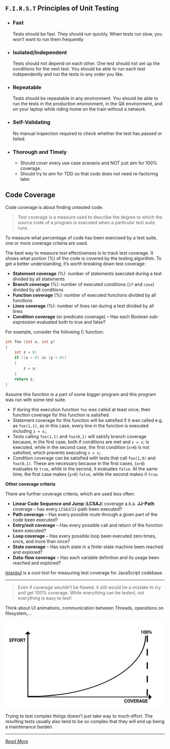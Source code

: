 ## `F.I.R.S.T` Principles of Unit Testing
* ### Fast

    Tests should be fast. They should run quickly. When tests run slow, you won’t want to run them frequently

* ### Isolated/Independent

    Tests should not depend on each other. One test should not set up the conditions for the next test. You should be able to run each test independently and run the tests in any order you like.

* ### Repeatable

    Tests should be repeatable in any environment. You should be able to run the tests in the production environment, in the QA environment, and on your laptop while riding home on the train without a network.

* ### Self-Validating

    No manual inspection required to check whether the test has passed or failed.

* ### Thorough and Timely

    * Should cover every use case scenario and NOT just aim for 100% coverage.
    * Should try to aim for TDD so that code does not need re-factoring later.

## Code Coverage
Code coverage is about finding untested code.

> Test coverage is a measure used to describe the degree to which the source code of a program is executed when a particular test suite runs.

To measure what percentage of code has been exercised by a test suite, one or more coverage criteria are used.

The best way to measure test effectiveness is to track test coverage. It shows what portion (%) of the code is covered by the testing algorithm. To get a better understanding, it’s worth breaking down test coverage:
* __Statement coverage__ (%): number of statements executed during a test divided by all statements
* __Branch coverage__ (%): number of executed conditions (`if` and `case`) divided by all conditions
* __Function coverage__ (%): number of executed functions divided by all functions
* __Lines coverage__ (%): number of lines ran during a test divided by all lines
* __Condition coverage__ (or predicate coverage) – Has each Boolean sub-expression evaluated both to true and false?

For example, consider the following C function:
```c
int foo (int x, int y)
{
    int z = 0;
    if ((x > 0) && (y > 0))
    {
        z = x;
    }
    return z;
}
```
Assume this function is a part of some bigger program and this program was run with some test suite.
* If during this execution function `foo` was called at least once, then function coverage for this function is satisfied.
* Statement coverage for this function will be satisfied if it was called e.g. as `foo(1,1)`, as in this case, every line in the function is executed including `z = x`;.
* Tests calling `foo(1,1)` and `foo(0,1)` will satisfy branch coverage because, in the first case, both if conditions are met and `z = x`; is executed, while in the second case, the first condition (`x>0`) is not satisfied, which prevents executing `z = x`;.
* Condition coverage can be satisfied with tests that call `foo(1,0)` and `foo(0,1)`. These are necessary because in the first cases, (`x>0`) evaluates to `true`, while in the second, it evaluates `false`. At the same time, the first case makes (`y>0`) `false`, while the second makes it `true`.

__Other coverage criteria__

There are further coverage criteria, which are used less often:
* __Linear Code Sequence and Jump__ (__LCSAJ__) coverage a.k.a. __JJ-Path__ coverage – has every `LCSAJ`/`JJ`-path been executed?
* __Path coverage__ – Has every possible route through a given part of the code been executed?
* __Entry/exit coverage__ – Has every possible call and return of the function been executed?
* __Loop coverage__ – Has every possible loop been executed zero times, once, and more than once?
* __State coverage__ – Has each state in a finite-state machine been reached and explored?
* __Data-flow coverage__ – Has each variable definition and its usage been reached and explored?

[Istanbul](https://istanbul.js.org/) is a cool tool for measuring test coverage for JavaScript codebase.

___

> Even if coverage wouldn’t be flawed, it still would be a mistake to try and get 100% coverage. While everything can be tested, not everything is easy to test!

Think about UI animations, communication between Threads, operations on filesystem,…

![test-coverage-graph](./images/test-coverage-graph.png)

Trying to test complex things doesn’t just take way to much effort. The resulting tests usually also tend to be so complex that they will end up being a maintenance burden.

___

_[Read More](https://ordepdev.me/posts/code-coverage)_
